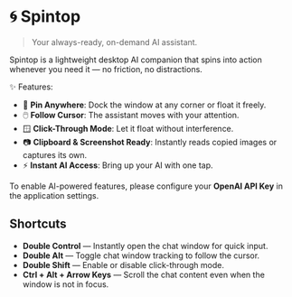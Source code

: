 # 🌀 Spintop

> Your always-ready, on-demand AI assistant.

Spintop is a lightweight desktop AI companion that spins into action whenever you need it — no friction, no distractions.

✨ Features:
- 📌 **Pin Anywhere**: Dock the window at any corner or float it freely.
- 🖱️ **Follow Cursor**: The assistant moves with your attention.
- 🪟 **Click-Through Mode**: Let it float without interference.
- 📷 **Clipboard & Screenshot Ready**: Instantly reads copied images or captures its own.
- ⚡ **Instant AI Access**: Bring up your AI with one tap.

To enable AI-powered features, please configure your **OpenAI API Key** in the application settings.

## Shortcuts
- **Double Control** — Instantly open the chat window for quick input.
- **Double Alt** — Toggle chat window tracking to follow the cursor.
- **Double Shift** — Enable or disable click-through mode.
- **Ctrl + Alt + Arrow Keys** — Scroll the chat content even when the window is not in focus.
